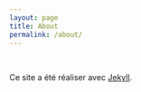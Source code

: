 ```yaml
---
layout: page
title: About
permalink: /about/
---
```

<br/>
<p>
Ce site a été réaliser avec <a href="http://jekyllrb.com/">Jekyll</a>.
</p>
